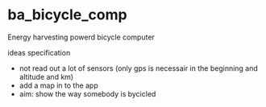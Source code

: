 # ba_bicycle_comp
Energy harvesting powerd bicycle computer

ideas specification
- not read out a lot of sensors (only gps is necessair in the beginning and altitude and km)
- add a map in to the app
- aim: show the way somebody is bycicled
